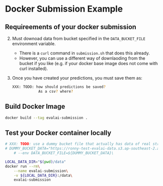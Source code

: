 # Docker Submission Example


## Requireements of your docker submission

<!-- 1. Your application must load up data from the `/data/test`  directory. -->

2. Must downoad data from bucket specified in the `DATA_BUCKET_FILE` environment variable.
    - There is a `curl` command in `submission.sh` that does this already.
    - However, you can use a different way of downlaoding from the bucket if you like (e.g. if your docker base image does not come with curl installed).
3. Once you have created your predictions, you must save them as:

    ```bash
    XXX: TODO: how should predictions be saved? 
                As a csv? where?
    ```

## Build Docker Image

```bash
docker build --tag evalai-submission .

```

## Test your Docker container locally

```bash
# XXX: TODO: use a dummy bucket file that actually has data of real structure.
# DUMMY_BUCKET_DATA="https://ronny-test-evalai-data.s3.ap-southeast-2.amazonaws.com/scrap_data.csv"
    # --env DATA_BUCKET_FILE=${DUMMY_BUCKET_DATA}\

LOCAL_DATA_DIR="$(pwd)/data"
docker run --rm\
    --name evalai-submission\
    -v ${LOCAL_DATA_DIR}:/data\
    evalai-submission


```

